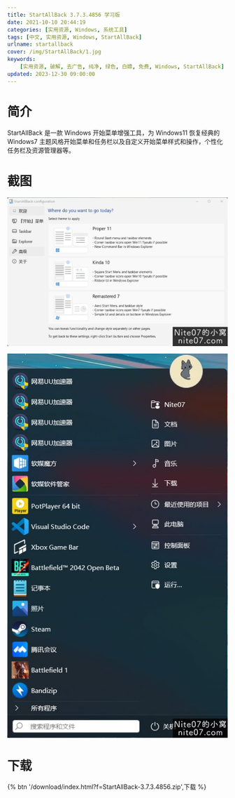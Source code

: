 ```yaml
---
title: StartAllBack 3.7.3.4856 学习版
date: 2021-10-10 20:44:19
categories: [实用资源, Windows, 系统工具]
tags: [中文, 实用资源, Windows, StartAllBack]
urlname: startallback
cover: /img/StartAllBack/1.jpg
keywords:
    [实用资源, 破解, 去广告, 纯净, 绿色, 白嫖, 免费, Windows, StartAllBack]
updated: 2023-12-30 09:00:00
---
```


# 简介

StartAllBack 是一款 Windows 开始菜单增强工具，为 Windows11 恢复经典的 Windows7 主题风格开始菜单和任务栏以及自定义开始菜单样式和操作，个性化任务栏及资源管理器等。

# 截图

![](/img/StartAllBack/2.jpg)

![](/img/StartAllBack/3.jpg)

# 下载

{% btn '/download/index.html?f=StartAllBack-3.7.3.4856.zip',下载 %}
